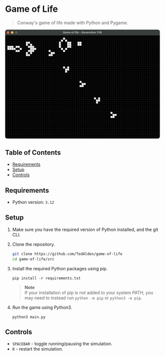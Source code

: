# Game of Life

> Conway's game of life made with Python and Pygame.

<img src="screenshot.png">

## Table of Contents

- [Requirements](#requirements)
- [Setup](#setup)
- [Controls](#controls)

## Requirements

- Python version: `3.12`

## Setup

1. Make sure you have the required version of Python installed, and the git CLI.

2. Clone the repository.

    ```bash
    git clone https://github.com/TedAlden/game-of-life
    cd game-of-life/src
    ```


3. Install the required Python packages using pip.
    
    ```
    pip install -r requirements.txt
    ```

    > **Note**  
    > If your installation of pip is not added to your system PATH, you may need to instead run `python -m pip` or `python3 -m pip`.

4. Run the game using Python3.
    
    ```
    python3 main.py
    ```

## Controls

- `SPACEBAR` - toggle running/pausing the simulation.
- `R` - restart the simulation.
